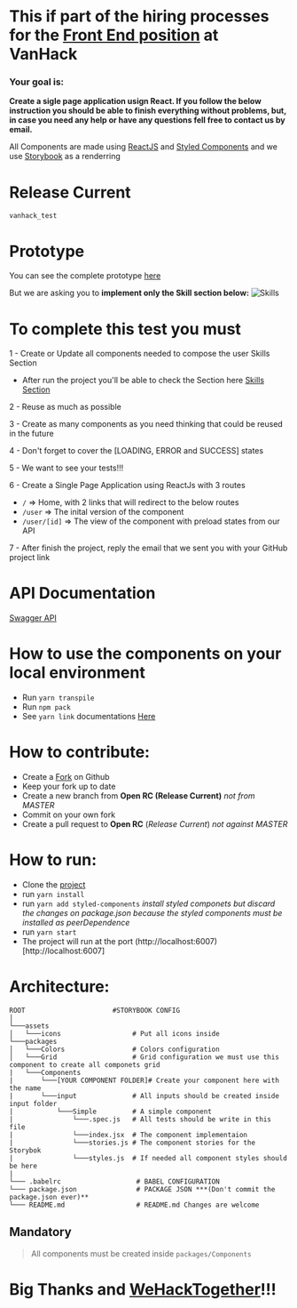 # This if part of the hiring processes for the [Front End position](http://bit.ly/vanhack-react-job) at VanHack

### Your goal is:
**Create a sigle page application usign React. If you follow the below instruction you should be able to finish everything without problems, but, in case you need any help or have any questions fell free to contact us by email.**

All Components are made using [ReactJS](https://reactjs.org/) and [Styled Components](https://styled-components.com/) and we use [Storybook](https://storybook.js.org/) as a renderring

# Release Current
`vanhack_test`

# Prototype

You can see the complete prototype [here](https://scene.zeplin.io/project/5e309b1a46e5cf7deacb0cd7)

But we are asking you to **implement only the Skill section below:**
![Skills](https://imgshare.io/images/2020/02/21/skills.png)


# To complete this test you must 
1 - Create or Update all components needed to compose the user Skills Section
 * After run the project you'll be able to check the Section here [Skills Section](http://localhost:6007/?path=/story/sections-skills--default)
 
2 - Reuse as much as possible

3 - Create as many components as you need thinking that could be reused in the future

4 - Don't forget to cover the [LOADING, ERROR and SUCCESS] states

5 - We want to see your tests!!!

6 - Create a Single Page Application using ReactJs with 3 routes
* `/` => Home, with 2 links that will redirect to the below routes
* `/user` => The inital version of the component
* `/user/[id]` => The view of the component with preload states from our API

7 - After finish the project, reply the email that we sent you with your GitHub project link

# API Documentation
[Swagger API](https://react-job-api-test.azurewebsites.net/swagger/index.html)

# How to use the components on your local environment

* Run `yarn transpile`
* Run `npm pack`
* See `yarn link` documentations [Here](https://classic.yarnpkg.com/en/docs/cli/link/)

# How to contribute:

* Create a [Fork](https://help.github.com/en/github/getting-started-with-github/fork-a-repo) on Github
* Keep your fork up to date
* Create a new branch from **Open RC (Release Current)** *not from MASTER*
* Commit on your own fork
* Create a pull request to **Open RC** (*Release Current*) *not against MASTER*

# How to run:

* Clone the [project](#)
* run `yarn install`
* run `yarn add styled-components` *install styled componets but discard the changes on package.json because the styled components must be installed as peerDependence*
* run `yarn start`
* The project will run at the port (http://localhost:6007)[http://localhost:6007]


# Architecture:

 ```
ROOT                      #STORYBOOK CONFIG
│
└───assets
│   └───icons                  # Put all icons inside
└───packages
│   └───Colors                 # Colors configuration
│   └───Grid                   # Grid configuration we must use this component to create all componets grid
|   └───Components    
|       └───[YOUR COMPONENT FOLDER]# Create your component here with the name
|       └───input              # All inputs should be created inside input folder
|           └───Simple         # A simple component
|               └───.spec.js   # All tests should be write in this file
|               └───index.jsx  # The component implementaion
|               └───stories.js # The component stories for the Storybok
|               └───styles.js  # If needed all component styles should be here
|
└─── .babelrc                   # BABEL CONFIGURATION
└─── package.json               # PACKAGE JSON ***(Don't commit the package.json ever)**
└─── README.md                  # README.md Changes are welcome
```

## Mandatory
> All components must be created inside `packages/Components`


# Big Thanks and [WeHackTogether](https://vanhack.com/)!!!
